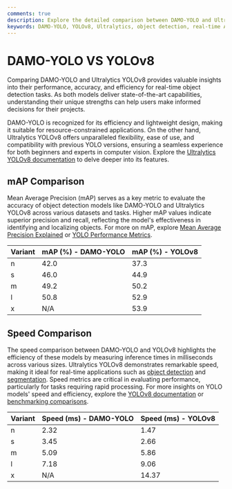 ```yaml
---
comments: true
description: Explore the detailed comparison between DAMO-YOLO and Ultralytics YOLOv8, two cutting-edge models in the field of object detection and real-time AI. Learn about their performance, accuracy, speed, and suitability for various computer vision and edge AI applications.
keywords: DAMO-YOLO, YOLOv8, Ultralytics, object detection, real-time AI, edge AI, computer vision, model comparison, deep learning, machine learning
---
```


# DAMO-YOLO VS YOLOv8

Comparing DAMO-YOLO and Ultralytics YOLOv8 provides valuable insights into their performance, accuracy, and efficiency for real-time object detection tasks. As both models deliver state-of-the-art capabilities, understanding their unique strengths can help users make informed decisions for their projects.

DAMO-YOLO is recognized for its efficiency and lightweight design, making it suitable for resource-constrained applications. On the other hand, Ultralytics YOLOv8 offers unparalleled flexibility, ease of use, and compatibility with previous YOLO versions, ensuring a seamless experience for both beginners and experts in computer vision. Explore the [Ultralytics YOLOv8 documentation](https://docs.ultralytics.com/models/yolov8/) to delve deeper into its features.

## mAP Comparison

Mean Average Precision (mAP) serves as a key metric to evaluate the accuracy of object detection models like DAMO-YOLO and Ultralytics YOLOv8 across various datasets and tasks. Higher mAP values indicate superior precision and recall, reflecting the model's effectiveness in identifying and localizing objects. For more on mAP, explore [Mean Average Precision Explained](https://www.ultralytics.com/glossary/mean-average-precision-map) or [YOLO Performance Metrics](https://docs.ultralytics.com/guides/yolo-performance-metrics/).

| Variant | mAP (%) - DAMO-YOLO | mAP (%) - YOLOv8 |
| ------- | ------------------- | ---------------- |
| n       | 42.0                | 37.3             |
| s       | 46.0                | 44.9             |
| m       | 49.2                | 50.2             |
| l       | 50.8                | 52.9             |
| x       | N/A                 | 53.9             |

## Speed Comparison

The speed comparison between DAMO-YOLO and YOLOv8 highlights the efficiency of these models by measuring inference times in milliseconds across various sizes. Ultralytics YOLOv8 demonstrates remarkable speed, making it ideal for real-time applications such as [object detection](https://docs.ultralytics.com/tasks/detect/) and [segmentation](https://docs.ultralytics.com/tasks/segment/). Speed metrics are critical in evaluating performance, particularly for tasks requiring rapid processing. For more insights on YOLO models' speed and efficiency, explore the [YOLOv8 documentation](https://docs.ultralytics.com/models/yolov8/) or [benchmarking comparisons](https://docs.ultralytics.com/reference/utils/benchmarks/).

| Variant | Speed (ms) - DAMO-YOLO | Speed (ms) - YOLOv8 |
| ------- | ---------------------- | ------------------- |
| n       | 2.32                   | 1.47                |
| s       | 3.45                   | 2.66                |
| m       | 5.09                   | 5.86                |
| l       | 7.18                   | 9.06                |
| x       | N/A                    | 14.37               |
